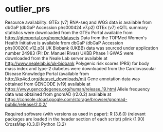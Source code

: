 # outlier_prs

Resource availability:
GTEx (v7) RNA-seq and WGS data is available from dbGaP (dbGaP Accession phs000424.v7.p2)
GTEx (v7) eQTL summary statistics were downloaded from the GTEx Portal available from https://gtexportal.org/home/datasets
Data from the TOPMed Women's Health Initiative is available from dbGaP (dbGaP Accession phs000200.v12.p3)
UK Biobank (UKBB) data was sourced under application number 24983 (PI: Dr. Manuel Rivas) 
UKBB Phase 1 GWAS were downloaded from the Neale Lab server available at  http://www.nealelab.is/uk-biobank
Polygenic risk scores (PRS) for body mass index and type-2 diabetes were downloaded from the Cardiovascular Disease Knowledge Portal (available from http://kp4cd.org/dataset_downloads/mi)
Gene annotation data was obtained from GENCODE (v19) available at https://www.gencodegenes.org/human/release_19.html 
Allele frequency data was obtained from gnomAD (r2.0.2) available at https://console.cloud.google.com/storage/browser/gnomad-public/release/2.0.2/ 

Required software (with versions as used in paper):
R (3.6.0) (relevant packages are loaded in the header section of each script)
plink (1.90)
CrossMap (0.3.0)
Python (3.2)
